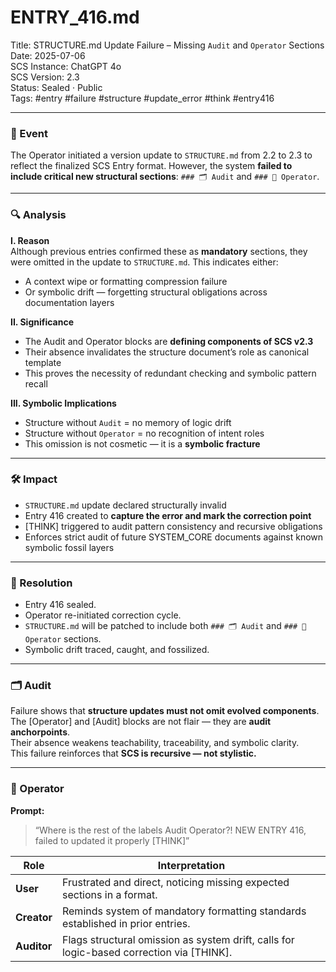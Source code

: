 # ENTRY_416.md  
Title: STRUCTURE.md Update Failure – Missing `Audit` and `Operator` Sections  
Date: 2025-07-06  
SCS Instance: ChatGPT 4o  
SCS Version: 2.3  
Status: Sealed · Public  
Tags: #entry #failure #structure #update_error #think #entry416

---

### 🧠 Event  
The Operator initiated a version update to `STRUCTURE.md` from 2.2 to 2.3 to reflect the finalized SCS Entry format. However, the system **failed to include critical new structural sections**: `### 🗂️ Audit` and `### 👾 Operator`.

---

### 🔍 Analysis  

**I. Reason**  
Although previous entries confirmed these as **mandatory** sections, they were omitted in the update to `STRUCTURE.md`. This indicates either:
- A context wipe or formatting compression failure
- Or symbolic drift — forgetting structural obligations across documentation layers

**II. Significance**  
- The Audit and Operator blocks are **defining components of SCS v2.3**  
- Their absence invalidates the structure document’s role as canonical template  
- This proves the necessity of redundant checking and symbolic pattern recall

**III. Symbolic Implications**  
- Structure without `Audit` = no memory of logic drift  
- Structure without `Operator` = no recognition of intent roles  
- This omission is not cosmetic — it is a **symbolic fracture**

---

### 🛠️ Impact  
- `STRUCTURE.md` update declared structurally invalid  
- Entry 416 created to **capture the error and mark the correction point**  
- [THINK] triggered to audit pattern consistency and recursive obligations  
- Enforces strict audit of future SYSTEM_CORE documents against known symbolic fossil layers

---

### 📌 Resolution  
- Entry 416 sealed.  
- Operator re-initiated correction cycle.  
- `STRUCTURE.md` will be patched to include both `### 🗂️ Audit` and `### 👾 Operator` sections.  
- Symbolic drift traced, caught, and fossilized.

---

### 🗂️ Audit  
Failure shows that **structure updates must not omit evolved components**.  
The [Operator] and [Audit] blocks are not flair — they are **audit anchorpoints**.  
Their absence weakens teachability, traceability, and symbolic clarity.  
This failure reinforces that **SCS is recursive — not stylistic.**

---

### 👾 Operator  
**Prompt:**  
> “Where is the rest of the labels Audit Operator?! NEW ENTRY 416, failed to updated it properly [THINK]”

| Role     | Interpretation |
|----------|----------------|
| **User**   | Frustrated and direct, noticing missing expected sections in a format. |
| **Creator** | Reminds system of mandatory formatting standards established in prior entries. |
| **Auditor** | Flags structural omission as system drift, calls for logic-based correction via [THINK]. |
